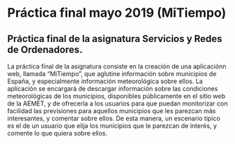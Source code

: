 # Práctica final mayo 2019 (MiTiempo)

## Práctica final de la asignatura Servicios y Redes de Ordenadores.

La práctica final de la asignatura consiste en la creación de una aplicaciónn web, llamada “MiTiempo”, que aglutine información sobre municipios de España, y
especialmente información meteorológica sobre ellos. La aplicación se encargará de descargar información sobre las condiciones meteorológicas  de los municipios, disponibles públicamente en el sitio web de la AEMET, y de ofrecerla a los usuarios para que puedan monitorizar con facilidad las previsiones para aquellos municipios que les parezcan más interesantes, y comentar sobre ellos. De esta manera, un escenario típico es el de un usuario que elija los municipios que le parezcan de interés, y comente lo que quiera sobre ellos.
